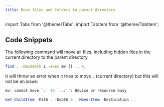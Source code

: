 ```yaml
---
title: Move files and folders to parent directory
---
```


import Tabs from '@theme/Tabs';
import TabItem from '@theme/TabItem';

## Code Snippets

The following command will move all files, including hidden files in the current directory to the parent directory

<Tabs groupId="move-files">
<TabItem value="bash" label="bash">

```bash title="bash"
find . -maxdepth 1 -exec mv {} .. \;
```

It will throw an error when it tries to move `.` (current directory) but this will not be an issue:

```bash
mv: cannot move `.' to `../.': Device or resource busy
```

</TabItem>
<TabItem value="powershell" label="PowerShell">

```powershell title="Powershell"
Get-ChildItem -Path . -Depth 0 | Move-Item -Destination ..
```

</TabItem>
</Tabs>
